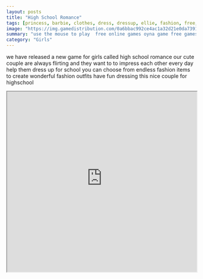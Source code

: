 ```yaml
---
layout: posts
title: "High School Romance"
tags: [princess, barbie, clothes, dress, dressup, ellie, fashion, free, fun, game, games, girl, girlg, kids, outfit, free, online, games, oyna, game, free, games, play, play, games]
image: "https://img.gamedistribution.com/0a6bbac992ce4ac1a32d21e0da73917f-512x512.jpeg"
summary: "use the mouse to play  free online games oyna game free games play play games"
category: "Girls"
---
```


we have released a new game for girls called high school romance our cute couple are always flirting and they want to to impress each other every day help them dress up for school you can choose from endless fashion items to create wonderful fashion outfits have fun dressing this nice couple for highschool

<iframe width="100%" height="480px;" src="https://html5.gamedistribution.com/0a6bbac992ce4ac1a32d21e0da73917f/"></iframe>